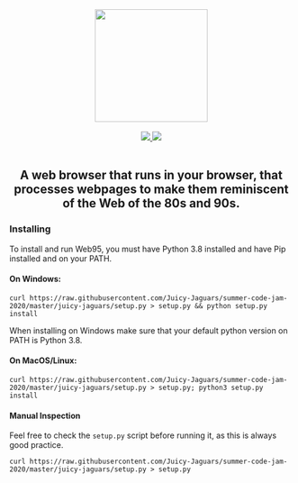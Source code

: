 <div align="center">
    <img src="https://raw.githubusercontent.com/Juicy-Jaguars/summer-code-jam-2020/master/juicy-jaguars/logo.png" width="200">
</div>
<br>
<div align="center">
    <a href="https://github.com/Juicy-Jaguars/summer-code-jam-2020/blob/master/LICENSE">
        <img src="https://img.shields.io/github/license/Juicy-Jaguars/summer-code-jam-2020">
    </a>
    <a href="http://charlottegaskell.ddns.net/">
        <img src="https://img.shields.io/uptimerobot/status/m785670380-00c12514d5483e1b64bba47f?label=website">
    </a>
</div>
<br>
<div align="center">
<h2>A web browser that runs in your browser, that processes webpages to make them reminiscent of the Web of the 80s and 90s.</h2>
</div>

### Installing

To install and run Web95, you must have Python 3.8 installed and have Pip installed and on your PATH.

#### On Windows:
`curl https://raw.githubusercontent.com/Juicy-Jaguars/summer-code-jam-2020/master/juicy-jaguars/setup.py > setup.py && python setup.py install`

When installing on Windows make sure that your default python version on PATH is Python 3.8.

#### On MacOS/Linux:
`curl https://raw.githubusercontent.com/Juicy-Jaguars/summer-code-jam-2020/master/juicy-jaguars/setup.py > setup.py; python3 setup.py install`

#### Manual Inspection
Feel free to check the `setup.py` script before running it, as this is always good practice.

`curl https://raw.githubusercontent.com/Juicy-Jaguars/summer-code-jam-2020/master/juicy-jaguars/setup.py > setup.py`
